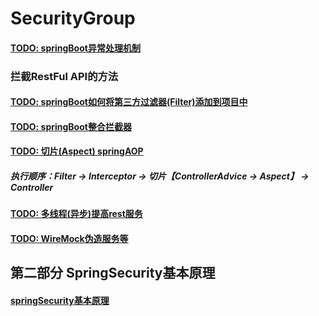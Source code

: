 # SecurityGroup

#### [TODO: springBoot异常处理机制](https://github.com/momokanni/SecurityGroup/blob/master/springBoot%E5%BC%82%E5%B8%B8%E5%A4%84%E7%90%86%E6%9C%BA%E5%88%B6.md)  

### 拦截RestFul API的方法  

#### [TODO: springBoot如何将第三方过滤器(Filter)添加到项目中]()  

#### [TODO: springBoot整合拦截器]()  

#### [TODO: 切片(Aspect) springAOP]()  

##### 执行顺序：Filter -> Interceptor -> 切片【ControllerAdvice -> Aspect】 -> Controller  

#### [TODO: 多线程(异步)提高rest服务]()  

#### [TODO: WireMock伪造服务等]()  

## 第二部分 SpringSecurity基本原理  

#### [springSecurity基本原理]()  




